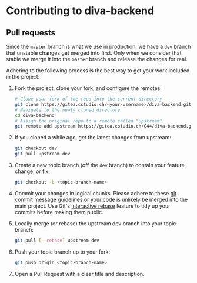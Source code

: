 # Contributing to diva-backend

## Pull requests

Since the `master` branch is what we use in production, we have a
`dev` branch that unstable changes get merged into first. Only when we
consider that stable we merge it into the `master` branch and release the
changes for real.

Adhering to the following process is the best way to get your work
included in the project:

1.  Fork the project, clone your fork, and configure the remotes:

    ```bash
    # Clone your fork of the repo into the current directory
    git clone https://gitea.cstudio.ch/<your-username>/diva-backend.git
    # Navigate to the newly cloned directory
    cd diva-backend
    # Assign the original repo to a remote called "upstream"
    git remote add upstream https://gitea.cstudio.ch/C44/diva-backend.git
    ```

2.  If you cloned a while ago, get the latest changes from upstream:

    ```bash
    git checkout dev
    git pull upstream dev
    ```

3.  Create a new topic branch (off the `dev` branch) to contain your feature, change, or fix:

    ```bash
    git checkout -b <topic-branch-name>
    ```

4.  Commit your changes in logical chunks. Please adhere to these [git commit message guidelines](http://tbaggery.com/2008/04/19/a-note-about-git-commit-messages.html) or your code is unlikely be merged into the main project. Use Git's [interactive rebase](https://help.github.com/articles/about-git-rebase/) feature to tidy up your commits before making them public.

5.  Locally merge (or rebase) the upstream dev branch into your topic branch:

    ```bash
    git pull [--rebase] upstream dev
    ```

6.  Push your topic branch up to your fork:

    ```bash
    git push origin <topic-branch-name>
    ```

7.  Open a Pull Request with a clear title and description.
